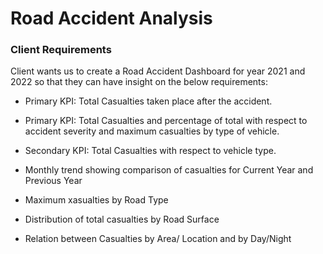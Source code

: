 # Road Accident Analysis

### Client Requirements

Client wants us to create a Road Accident Dashboard for year 2021 and 2022 so that they can have insight on the below requirements:

- Primary KPI: Total Casualties taken place after the accident.

- Primary KPI: Total Casualties and percentage of total with respect to accident severity and maximum casualties by type of vehicle.

- Secondary KPI: Total Casualties with respect to vehicle type.

- Monthly trend showing comparison of casualties for Current Year and Previous Year

- Maximum xasualties by Road Type

- Distribution of total casualties by Road Surface

- Relation between Casualties by Area/ Location and by Day/Night

